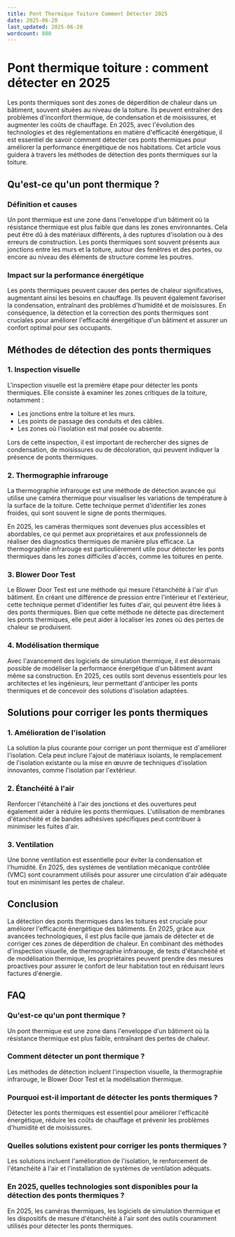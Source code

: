 ```yaml
---
title: Pont Thermique Toiture Comment Détecter 2025
date: 2025-06-20
last_updated: 2025-06-20
wordcount: 880
---
```


# Pont thermique toiture : comment détecter en 2025

Les ponts thermiques sont des zones de déperdition de chaleur dans un bâtiment, souvent situées au niveau de la toiture. Ils peuvent entraîner des problèmes d'inconfort thermique, de condensation et de moisissures, et augmenter les coûts de chauffage. En 2025, avec l'évolution des technologies et des réglementations en matière d'efficacité énergétique, il est essentiel de savoir comment détecter ces ponts thermiques pour améliorer la performance énergétique de nos habitations. Cet article vous guidera à travers les méthodes de détection des ponts thermiques sur la toiture.

## Qu'est-ce qu'un pont thermique ?

### Définition et causes

Un pont thermique est une zone dans l'enveloppe d'un bâtiment où la résistance thermique est plus faible que dans les zones environnantes. Cela peut être dû à des matériaux différents, à des ruptures d'isolation ou à des erreurs de construction. Les ponts thermiques sont souvent présents aux jonctions entre les murs et la toiture, autour des fenêtres et des portes, ou encore au niveau des éléments de structure comme les poutres.

### Impact sur la performance énergétique

Les ponts thermiques peuvent causer des pertes de chaleur significatives, augmentant ainsi les besoins en chauffage. Ils peuvent également favoriser la condensation, entraînant des problèmes d'humidité et de moisissures. En conséquence, la détection et la correction des ponts thermiques sont cruciales pour améliorer l'efficacité énergétique d'un bâtiment et assurer un confort optimal pour ses occupants.

## Méthodes de détection des ponts thermiques

### 1. Inspection visuelle

L'inspection visuelle est la première étape pour détecter les ponts thermiques. Elle consiste à examiner les zones critiques de la toiture, notamment :

- Les jonctions entre la toiture et les murs.
- Les points de passage des conduits et des câbles.
- Les zones où l'isolation est mal posée ou absente.

Lors de cette inspection, il est important de rechercher des signes de condensation, de moisissures ou de décoloration, qui peuvent indiquer la présence de ponts thermiques.

### 2. Thermographie infrarouge

La thermographie infrarouge est une méthode de détection avancée qui utilise une caméra thermique pour visualiser les variations de température à la surface de la toiture. Cette technique permet d'identifier les zones froides, qui sont souvent le signe de ponts thermiques.

En 2025, les caméras thermiques sont devenues plus accessibles et abordables, ce qui permet aux propriétaires et aux professionnels de réaliser des diagnostics thermiques de manière plus efficace. La thermographie infrarouge est particulièrement utile pour détecter les ponts thermiques dans les zones difficiles d'accès, comme les toitures en pente.

### 3. Blower Door Test

Le Blower Door Test est une méthode qui mesure l'étanchéité à l'air d'un bâtiment. En créant une différence de pression entre l'intérieur et l'extérieur, cette technique permet d'identifier les fuites d'air, qui peuvent être liées à des ponts thermiques. Bien que cette méthode ne détecte pas directement les ponts thermiques, elle peut aider à localiser les zones où des pertes de chaleur se produisent.

### 4. Modélisation thermique

Avec l'avancement des logiciels de simulation thermique, il est désormais possible de modéliser la performance énergétique d'un bâtiment avant même sa construction. En 2025, ces outils sont devenus essentiels pour les architectes et les ingénieurs, leur permettant d'anticiper les ponts thermiques et de concevoir des solutions d'isolation adaptées.

## Solutions pour corriger les ponts thermiques

### 1. Amélioration de l'isolation

La solution la plus courante pour corriger un pont thermique est d'améliorer l'isolation. Cela peut inclure l'ajout de matériaux isolants, le remplacement de l'isolation existante ou la mise en œuvre de techniques d'isolation innovantes, comme l'isolation par l'extérieur.

### 2. Étanchéité à l'air

Renforcer l'étanchéité à l'air des jonctions et des ouvertures peut également aider à réduire les ponts thermiques. L'utilisation de membranes d'étanchéité et de bandes adhésives spécifiques peut contribuer à minimiser les fuites d'air.

### 3. Ventilation

Une bonne ventilation est essentielle pour éviter la condensation et l'humidité. En 2025, des systèmes de ventilation mécanique contrôlée (VMC) sont couramment utilisés pour assurer une circulation d'air adéquate tout en minimisant les pertes de chaleur.

## Conclusion

La détection des ponts thermiques dans les toitures est cruciale pour améliorer l'efficacité énergétique des bâtiments. En 2025, grâce aux avancées technologiques, il est plus facile que jamais de détecter et de corriger ces zones de déperdition de chaleur. En combinant des méthodes d'inspection visuelle, de thermographie infrarouge, de tests d'étanchéité et de modélisation thermique, les propriétaires peuvent prendre des mesures proactives pour assurer le confort de leur habitation tout en réduisant leurs factures d'énergie.

## FAQ

### Qu'est-ce qu'un pont thermique ?

Un pont thermique est une zone dans l'enveloppe d'un bâtiment où la résistance thermique est plus faible, entraînant des pertes de chaleur.

### Comment détecter un pont thermique ?

Les méthodes de détection incluent l'inspection visuelle, la thermographie infrarouge, le Blower Door Test et la modélisation thermique.

### Pourquoi est-il important de détecter les ponts thermiques ?

Détecter les ponts thermiques est essentiel pour améliorer l'efficacité énergétique, réduire les coûts de chauffage et prévenir les problèmes d'humidité et de moisissures.

### Quelles solutions existent pour corriger les ponts thermiques ?

Les solutions incluent l'amélioration de l'isolation, le renforcement de l'étanchéité à l'air et l'installation de systèmes de ventilation adéquats.

### En 2025, quelles technologies sont disponibles pour la détection des ponts thermiques ?

En 2025, les caméras thermiques, les logiciels de simulation thermique et les dispositifs de mesure d'étanchéité à l'air sont des outils couramment utilisés pour détecter les ponts thermiques.